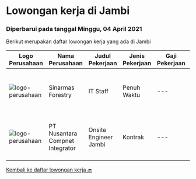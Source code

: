 
  # Lowongan kerja di Jambi

  ### Diperbarui pada tanggal Minggu, 04 April 2021

  Berikut merupakan daftar lowongan kerja yang ada di Jambi

  |Logo Perusahaan | Nama Perusahaan | Judul Pekerjaan | Jenis Pekerjaan | Gaji Pekerjaan | Lokasi | Deskripsi | Tanggal diunggah | Pranala |
  | -------------- | --------------- | --------------- | --------- | --------- | -------------- | ------- | ----------- | ----------- |
  |![logo-perusahaan](https://us.123rf.com/450wm/pavelstasevich/pavelstasevich1811/pavelstasevich181101027/112815900-stock-vector-no-image-available-icon-flat-vector.jpg?ver=6)|Sinarmas Forestry|IT Staff|Penuh Waktu|---|Jambi|Candidate must possess at least a Bachelor's Degree, Engineering (Computer/Telecommunication) or equivalent. Required skill(s): network, networking...|Kamis, 01 April 2021|https://www.jobstreet.co.id/id/job/it-staff-3496238?token=0~9e4155aa-2b53-400a-90c8-ff750732121a&sectionRank=1&jobId=jobstreet-id-job-3496238|
|![logo-perusahaan](https://image-service-cdn.seek.com.au/b581c70e9b0acc7134f51d531843d9e868edab03/ee4dce1061f3f616224767ad58cb2fc751b8d2dc)|PT Nusantara Compnet Integrator|Onsite Engineer Jambi|Kontrak|---|Jambi|Responsibilities: Analyze customer needs Provide solutions and give recommendations to the customer according to their needs. Preventive and...|Kamis, 01 April 2021|https://www.jobstreet.co.id/id/job/onsite-engineer-jambi-3496374?token=0~9e4155aa-2b53-400a-90c8-ff750732121a&sectionRank=2&jobId=jobstreet-id-job-3496374|


  [Kembali ke daftar lowongan kerja 🔙](../README.md#daftar-lowongan-kerja)
  